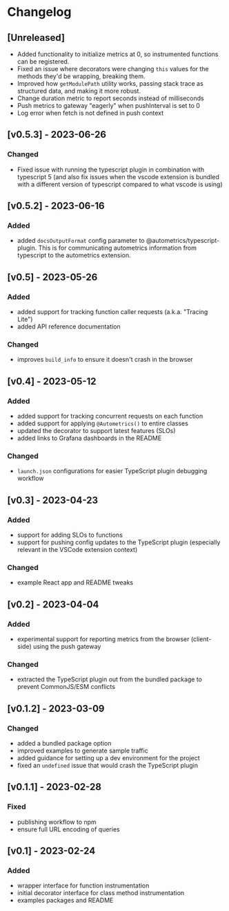 # Changelog

## [Unreleased]

- Added functionality to initialize metrics at 0, so instrumented functions can be registered.
- Fixed an issue where decorators were changing `this` values for the methods they'd be wrapping, breaking them.
- Improved how `getModulePath` utility works, passing stack trace as structured data, and making it more robust.
- Change duration metric to report seconds instead of milliseconds
- Push metrics to gateway "eagerly" when pushInterval is set to 0
- Log error when fetch is not defined in push context

## [v0.5.3] - 2023-06-26

### Changed

- Fixed issue with running the typescript plugin in combination with typescript 5 (and also fix issues when the vscode extension is bundled with a different version of typescript compared to what vscode is using)

## [v0.5.2] - 2023-06-16

### Added 

- added `docsOutputFormat` config parameter to @autometrics/typescript-plugin. This is for communicating autometrics information from typescript to the autometrics extension.

## [v0.5] - 2023-05-26

### Added

- added support for tracking function caller requests (a.k.a. "Tracing Lite")
- added API reference documentation

### Changed

- improves `build_info` to ensure it doesn't crash in the browser

## [v0.4] - 2023-05-12

### Added

- added support for tracking concurrent requests on each function
- added support for applying `@Autometrics()` to entire classes
- updated the decorator to support latest features (SLOs)
- added links to Grafana dashboards in the README

### Changed
- `launch.json` configurations for easier TypeScript plugin debugging workflow

## [v0.3] - 2023-04-23

### Added

- support for adding SLOs to functions
- support for pushing config updates to the TypeScript plugin (especially relevant in the VSCode extension context)

### Changed

- example React app and README tweaks

## [v0.2] - 2023-04-04

### Added

- experimental support for reporting metrics from the browser (client-side) using the push gateway

### Changed

- extracted the TypeScript plugin out from the bundled package to prevent CommonJS/ESM conflicts

## [v0.1.2] - 2023-03-09

### Changed

- added a bundled package option
- improved examples to generate sample traffic
- added guidance for setting up a dev environment for the project
- fixed an `undefined` issue that would crash the TypeScript plugin

## [v0.1.1] - 2023-02-28

### Fixed

- publishing workflow to npm
- ensure full URL encoding of queries

## [v0.1] - 2023-02-24

### Added

- wrapper interface for function instrumentation
- initial decorator interface for class method instrumentation
- examples packages and README
